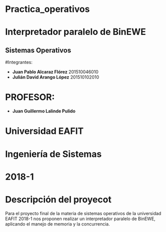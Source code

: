 # Practica_operativos
# Interpretador paralelo de BinEWE 
## Sistemas Operativos
  
#Integrantes:

- **Juan Pablo Alcaraz Flórez** 201510046010
- **Julián David Arango López** 201510102010

# PROFESOR:
- **Juan Guillermo Lalinde Pulido**



# Universidad EAFIT

# Ingeniería de Sistemas

# 2018-1

# Descripción del proyecot
  
  Para el proyecto final de la materia de sistemas operativos de la universidad EAFIT 2018-1 nos proponen realizar un interpretador paralelo de BinEWE, aplicando el manejo de memoria y la concurrencia. 


   

  
